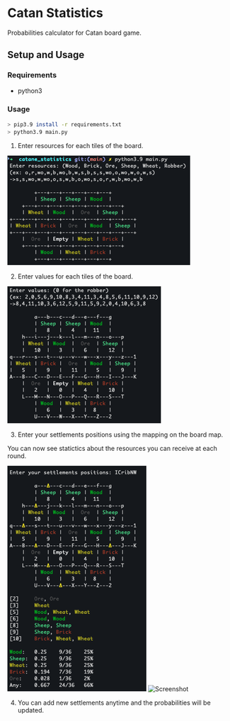 # Catan Statistics
Probabilities calculator for Catan board game.

## Setup and Usage

### Requirements
- python3

### Usage

```sh
> pip3.9 install -r requirements.txt
> python3.9 main.py
```

1. Enter resources for each tiles of the board.
   
![Screenshot](https://github.com/jeremymaignan/catan-statistics/blob/main/assets/resources.png)

2. Enter values for each tiles of the board.

![Screenshot](https://github.com/jeremymaignan/catan-statistics/blob/main/assets/values.png)

3. Enter your settlements positions using the mapping on the board map.

You can now see statictics about the resources you can receive at each round.

![Screenshot](https://github.com/jeremymaignan/catan-statistics/blob/main/assets/settlements.png)
![Screenshot](https://github.com/jeremymaignan/catan-statistics/blob/main/assets/board.png)

4. You can add new settlements anytime and the probabilities will be updated.
